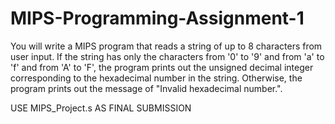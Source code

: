# MIPS-Programming-Assignment-1
You will write a MIPS program that reads a string of up to 8 characters from user input. If the string has only the characters from '0' to '9' and from 'a' to 'f' and from 'A' to 'F', the program prints out the unsigned decimal integer corresponding to the hexadecimal number in the string. Otherwise, the program prints out the message of "Invalid hexadecimal number.".

USE MIPS_Project.s AS FINAL SUBMISSION 
